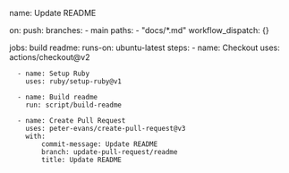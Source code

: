 name: Update README

on:
  push:
    branches:
      - main
    paths:
      - "docs/*.md"
  workflow_dispatch: {}

jobs:
  build readme:
    runs-on: ubuntu-latest
    steps:
      - name: Checkout
        uses: actions/checkout@v2
      
      - name: Setup Ruby
        uses: ruby/setup-ruby@v1

      - name: Build readme
        run: script/build-readme

      - name: Create Pull Request
        uses: peter-evans/create-pull-request@v3
        with:
            commit-message: Update README
            branch: update-pull-request/readme
            title: Update README
